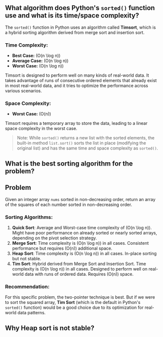 ## What algorithm does Python's `sorted()` function use and what is its time/space complexity?

The `sorted()` function in Python uses an algorithm called **Timsort**, which is a hybrid sorting algorithm derived from merge sort and insertion sort.

### Time Complexity:
- **Best Case:** \(O(n \log n)\)
- **Average Case:** \(O(n \log n)\)
- **Worst Case:** \(O(n \log n)\)

Timsort is designed to perform well on many kinds of real-world data. It takes advantage of runs of consecutive ordered elements that already exist in most real-world data, and it tries to optimize the performance across various scenarios.

### Space Complexity:
- **Worst Case:** \(O(n)\)

Timsort requires a temporary array to store the data, leading to a linear space complexity in the worst case.

> Note: While `sorted()` returns a new list with the sorted elements, the built-in method `list.sort()` sorts the list in place (modifying the original list) and has the same time and space complexity as `sorted()`.




## What is the best sorting algorithm for the problem?

## Problem

Given an integer array `nums` sorted in non-decreasing order, return an array of the squares of each number sorted in non-decreasing order.

### Sorting Algorithms:
1. **Quick Sort**: Average and Worst-case time complexity of \(O(n \log n)\). Might have poor performance on already sorted or nearly sorted arrays, depending on the pivot selection strategy.
2. **Merge Sort**: Time complexity is \(O(n \log n)\) in all cases. Consistent performance but requires \(O(n)\) additional space.
3. **Heap Sort**: Time complexity is \(O(n \log n)\) in all cases. In-place sorting but not stable.
4. **Tim Sort**: Hybrid derived from Merge Sort and Insertion Sort. Time complexity is \(O(n \log n)\) in all cases. Designed to perform well on real-world data with runs of ordered data. Requires \(O(n)\) space.

### Recommendation:

For this specific problem, the two-pointer technique is best. But if we were to sort the squared array, **Tim Sort** (which is the default in Python's `sorted()` function) would be a good choice due to its optimization for real-world data patterns.

## Why Heap sort is not stable?



